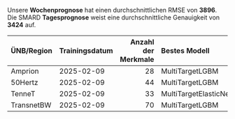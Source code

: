 
Unsere __Wochenprognose__ hat einen durchschnittlichen RMSE von __3896__.  
Die SMARD __Tagesprognose__ weist eine durchschnittliche Genauigkeit von __3424__ auf.
    
| ÜNB/Region   | Trainingsdatum   |   Anzahl der Merkmale | Bestes Modell         |   RMSE |   TSO RMSE |
|:-------------|:-----------------|----------------------:|:----------------------|-------:|-----------:|
| Amprion      | 2025-02-09       |                    28 | MultiTargetLGBM       |   1666 |       1539 |
| 50Hertz      | 2025-02-09       |                    44 | MultiTargetLGBM       |   1887 |       4312 |
| TenneT       | 2025-02-09       |                    33 | MultiTargetElasticNet |   1873 |       1541 |
| TransnetBW   | 2025-02-09       |                    70 | MultiTargetLGBM       |    821 |       1328 |